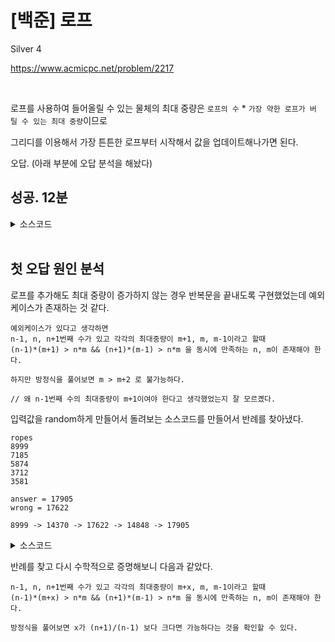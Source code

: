 # [백준] 로프

Silver 4

https://www.acmicpc.net/problem/2217

<br>

로프를 사용하여 들어올릴 수 있는 물체의 최대 중량은 `로프의 수` * `가장 약한 로프가 버틸 수 있는 최대 중량`이므로

그리디를 이용해서 가장 튼튼한 로프부터 시작해서 값을 업데이트해나가면 된다.

오답. (아래 부분에 오답 분석을 해놨다)

## 성공. 12분

<details><summary>소스코드</summary>

```java
import java.io.*;
import java.util.*;

public class Main {

    List<Integer> ropes;

    void solution() throws Exception {
        BufferedReader br = new BufferedReader(new InputStreamReader(System.in));
        BufferedWriter bw = new BufferedWriter(new OutputStreamWriter(System.out));

        int numOfRope = Integer.parseInt(br.readLine());
        ropes = new ArrayList<>();
        for (int i = 0; i < numOfRope; i++) {
            ropes.add(Integer.parseInt(br.readLine()));
        }

        ropes.sort((a, b) -> b - a);

        int ret = 0;
        for (int i = 0; i < ropes.size(); i++) {
            ret = Math.max(ret, ropes.get(i) * (i + 1));
        }

        bw.write(Integer.toString(ret) + '\n');

        br.close();
        bw.close();
    }

    public static void main(String[] args) throws Exception {
        new Main().solution();
    }
}
```

</details><br>

## 첫 오답 원인 분석

로프를 추가해도 최대 중량이 증가하지 않는 경우 반복문을 끝내도록 구현했었는데 예외 케이스가 존재하는 것 같다.

```
예외케이스가 있다고 생각하면
n-1, n, n+1번째 수가 있고 각각의 최대중량이 m+1, m, m-1이라고 할때
(n-1)*(m+1) > n*m && (n+1)*(m-1) > n*m 을 동시에 만족하는 n, m이 존재해야 한다.

하지만 방정식을 풀어보면 m > m+2 로 불가능하다.

// 왜 n-1번째 수의 최대중량이 m+1이여야 한다고 생각했었는지 잘 모르곘다.
```

입력값을 random하게 만들어서 돌려보는 소스코드를 만들어서 반례를 찾아냈다.

```
ropes
8999
7185
5874
3712
3581

answer = 17905
wrong = 17622

8999 -> 14370 -> 17622 -> 14848 -> 17905
```

<details><summary>소스코드</summary>

```java
import java.io.*;
import java.util.*;

public class Main {

    List<Integer> ropes;

    int f() {
        int ret = 0;
        for (int i = 0; i < ropes.size(); i++) {
            if (ropes.get(i) * (i + 1) <= ret) break;

            ret = ropes.get(i) * (i + 1);
        }
        return ret;
    }

    int f2() {
        int ret = 0;
        for (int i = 0; i < ropes.size(); i++) {
            ret = Math.max(ret, ropes.get(i) * (i + 1));
        }
        return ret;
    }

    void solution() throws Exception {
        BufferedReader br = new BufferedReader(new InputStreamReader(System.in));
        BufferedWriter bw = new BufferedWriter(new OutputStreamWriter(System.out));

        while (true) {
            ropes = new ArrayList<>();
            for (int i = 0; i < Math.random() * 4 + 1; i++) {
                ropes.add((int) (Math.random() * 9999) + 1);
            }

            ropes.sort((a, b) -> b - a);

            int wrong = f();
            int answer = f2();

            if (answer != wrong && ropes.size() < 10) {
                System.out.println("ropes");
                ropes.forEach(System.out::println);
                System.out.println();

                System.out.println("answer = " + answer);
                System.out.println("wrong = " + wrong);

                break;
            }
        }

        br.close();
        bw.close();
    }

    public static void main(String[] args) throws Exception {
        new Main().solution();
    }
}
```

</details>

반례를 찾고 다시 수학적으로 증명해보니 다음과 같았다.

```
n-1, n, n+1번째 수가 있고 각각의 최대중량이 m+x, m, m-1이라고 할때
(n-1)*(m+x) > n*m && (n+1)*(m-1) > n*m 을 동시에 만족하는 n, m이 존재해야 한다.

방정식을 풀어보면 x가 (n+1)/(n-1) 보다 크다면 가능하다는 것을 확인할 수 있다.
```

<br>